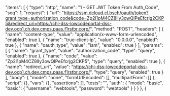 "items": [
        {
          "type": "http",
          "name": "1 - GET JWT Token From Auth_Code",
          "seq": 1,
          "request": {
            "url": "https://ssm.dcloud.cl.bsch/oauth/token?grant_type=authorization_code&code=Zp2l1pM4CZ8lIy3owQIPeEfcrjg2CKP5&redirect_uri=https://chl-dss-lowcodeportal-dss-dev.ocp1.ch.dev.cmps.paas.f1rstbr.corp/",
            "method": "POST",
            "headers": [
              {
                "name": "content-type",
                "value": "application/x-www-form-urlencoded",
                "enabled": true
              },
              {
                "name": "true-client-ip",
                "value": "0.0.0.0",
                "enabled": true
              },
              {
                "name": "oauth_type",
                "value": "iam",
                "enabled": true
              }
            ],
            "params": [
              {
                "name": "grant_type",
                "value": "authorization_code",
                "type": "query",
                "enabled": true
              },
              {
                "name": "code",
                "value": "Zp2l1pM4CZ8lIy3owQIPeEfcrjg2CKP5",
                "type": "query",
                "enabled": true
              },
              {
                "name": "redirect_uri",
                "value": "https://chl-dss-lowcodeportal-dss-dev.ocp1.ch.dev.cmps.paas.f1rstbr.corp/",
                "type": "query",
                "enabled": true
              }
            ],
            "body": {
              "mode": "none",
              "formUrlEncoded": [],
              "multipartForm": []
            },
            "script": {},
            "vars": {},
            "assertions": [],
            "tests": "",
            "auth": {
              "mode": "basic",
              "basic": {
                "username": "webtools",
                "password": "webtools"
              }
            }
          }
        },
        {
